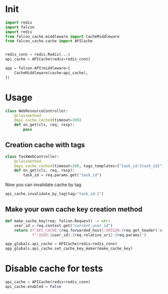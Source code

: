 # Init

```python
import redis
import falcon
import redis
from falcon_cache.middleware import CacheMiddleware
from falcon_cache.cache import APICache


redis_conn = redis.Redis(...)
api_cache = APICache(redis=redis_conn)

app = falcon.API(middleware=[
    CacheMiddleware(cache=api_cache),
])
```

# Usage
```python
class WebResourceController:
    @classmethod
    @api_cache.cached(timeout=300)
    def on_get(cls, req, resp):
        pass
```

## Creation cache with tags
```python
class TaskWebController:
    @classmethod
    @api_cache.cached(timeout=300, tags_templates=["task_id:{task_id}"])  # task_id must be in req.params
    def on_get(cls, req, resp):
        task_id = req.params.get("task_id")
```
Now you can invalidate cache by tag
```python
api_cache.invalidate_by_tag(tag="task_id:1")
```

## Make your own cache key creation method
```python
def make_cache_key(req: falcon.Request) -> str:
    user_id = req.context.get("current_user_id")
    return (f"API_CACHE:{req.forwarded_host}:ORIGIN:{req.get_header('origin')}:ACCEPT:{req.get_header('accept')}"
            f":USER:{user_id}:{req.relative_uri}:{req.params}")

app_globals.api_cache = APICache(redis=redis_conn)
app_globals.api_cache.set_cache_key_maker(make_cache_key)
```

# Disable cache for tests
```python
api_cache = APICache(redis=redis_conn)
api_cache.enabled = False
```